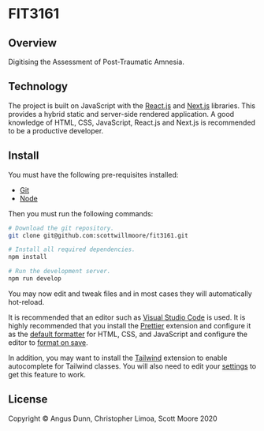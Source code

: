 # FIT3161

## Overview

Digitising the Assessment of Post-Traumatic Amnesia.

## Technology

The project is built on JavaScript with the [React.js](https://reactjs.org/) and [Next.js](https://nextjs.org/) libraries. This provides a hybrid static and server-side rendered application. A good knowledge of HTML, CSS, JavaScript, React.js and Next.js is recommended to be a productive developer.

## Install

You must have the following pre-requisites installed:

-   [Git](https://git-scm.com/)
-   [Node](https://nodejs.org/)

Then you must run the following commands:

```sh
# Download the git repository.
git clone git@github.com:scottwillmoore/fit3161.git

# Install all required dependencies.
npm install

# Run the development server.
npm run develop
```

You may now edit and tweak files and in most cases they will automatically hot-reload.

It is recommended that an editor such as [Visual Studio Code](https://code.visualstudio.com/) is used. It is highly recommended that you install the [Prettier](https://marketplace.visualstudio.com/items?itemName=esbenp.prettier-vscode) extension and configure it as the [default formatter](https://marketplace.visualstudio.com/items?itemName=esbenp.prettier-vscode#default-formatter) for HTML, CSS, and JavaScript and configure the editor to [format on save](https://marketplace.visualstudio.com/items?itemName=esbenp.prettier-vscode#format-on-save).

In addition, you may want to install the [Tailwind](https://marketplace.visualstudio.com/items?itemName=bradlc.vscode-tailwindcss) extension to enable autocomplete for Tailwind classes. You will also need to edit your [settings](https://marketplace.visualstudio.com/items?itemName=bradlc.vscode-tailwindcss#recommended-vs-code-settings) to get this feature to work.

## License

Copyright © Angus Dunn, Christopher Limoa, Scott Moore 2020
